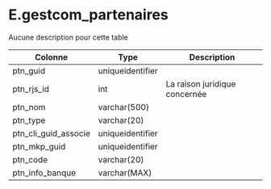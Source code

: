 # E.gestcom_partenaires

Aucune description pour cette table

Colonne|Type|Description
---|---|---
ptn_guid|uniqueidentifier|
ptn_rjs_id|int|La raison juridique concernée 
ptn_nom|varchar(500)|
ptn_type|varchar(20)|
ptn_cli_guid_associe|uniqueidentifier|
ptn_mkp_guid|uniqueidentifier|
ptn_code|varchar(20)|
ptn_info_banque|varchar(MAX)|
